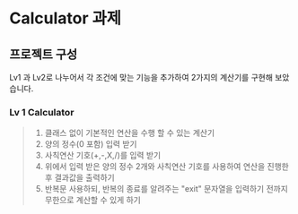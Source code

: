 <!--Heading-->
# Calculator 과제
## 프로젝트 구성
Lv1 과 Lv2로 나누어서 각 조건에 맞는 기능을 추가하여 2가지의 계산기를 구현해 보았습니다.
### Lv 1 Calculator
<!--Quote-->
> 1. 클래스 없이 기본적인 연산을 수행 할 수 있는 계산기
> 2. 양의 정수(0 포함) 입력 받기
> 3. 사칙연산 기호(+,-,X,/)를 입력 받기
> 4. 위에서 입력 받은 양의 정수 2개와 사칙연산 기호를 사용하여 연산을 진행한 후 결과값을 출력하기
> 5. 반복문 사용하되, 반복의 종료를 알려주는 "exit" 문자열을 입력하기 전까지 무한으로 계산할 수 있게 하기
